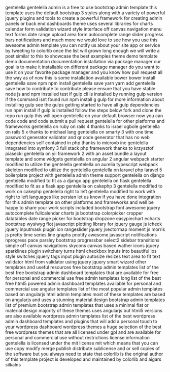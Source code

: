 gentelella gentelella admin is a free to use bootstrap admin template this template uses the default bootstrap 3 styles along with a variety of powerful jquery plugins and tools to create a powerful framework for creating admin panels or back end dashboards theme uses several libraries for charts calendar form validation wizard style interface off canvas navigation menu text forms date range upload area form autocomplete range slider progress bars notifications and much more we would love to see how you use this awesome admin template you can notify us about your site app or service by tweeting to colorlib once the list will grown long enough we will write a post similar to this to showcase the best examples theme demo template demo documentation documentation installation via package manager our goal is to make it installable on different package manager do you want to use it on your favorite package manager and you know how pull request all the way as of now this is some installation available bower bower install gentelella save npm npm install gentelella save yarn yarn add gentelella save how to contribute to contribute please ensure that you have stable node js and npm installed test if gulp cli is installed by running gulp version if the command isnt found run npm install g gulp for more information about installing gulp see the gulps getting started to have all gulp dependencies run npm install if gulp is installed follow the steps below fork and clone the repo run gulp this will open gentelella on your default browser now you can code code and code submit a pull request gentelella for other platforms and frameworks gentelella on ruby on rails 4 thanks to israel ogbole gentelella on rails 5 x thanks to michael lang gentelella on smarty 3 with one time password generator validator and qr code generator that has no web dependencies self contained in php thanks to microvb inc gentelella integrated into symfony 3 full stack php framework thanks to krzysztof piasecki gentelella on yii framework 2 with an asset bundle a layout template and some widgets gentelella on angular 2 angular webpack starter modified to utilize the gentelella gentelella on aurelia typescript webpack skeleton modified to utilize the gentelella gentelella on laravel php laravel 5 boilerplate project with gentelella admin theme support gentelella on django gentelella modified to fit as a django app gentelella on flask gentelella modified to fit as a flask app gentelella on cakephp 3 gentelella modified to work on cakephp gentelella right to left gentelella modified to work with right to left languages like persian let us know if you have done integration for this admin template on other platforms and frameworks and well be happy to share your work scripts included bootstrap font awesome jquery autocomplete fullcalendar charts js bootstrap colorpicker cropper datatables date range picker for bootstrap dropzone easypiechart echarts bootstrap wysiwyg flot javascript plotting library for jquery gauge js icheck jquery inputmask plugin ion rangeslider jquery jvectormap moment js morris js pretty time series line graphs pnotify awesome javascript notifications nprogress pace parsley bootstrap progressbar select2 sidebar transitions simple off canvas navigations skycons canvas based wather icons jquery sparklines plugin switchery turns html checkbox inputs into beautiful ios style switches jquery tags input plugin autosize resizes text area to fit text validator html from validator using jquery jquery smart wizard other templates and useful resources free bootstrap admin templates list of the best free bootstrap admin dashboard templates that are available for free for personal and commercial use free admin templates long list of the best free html5 powered admin dashboard templates available for personal and commercial use angular templates list of the most popular admin templates based on angularjs html admin templates most of these templates are based on angularjs and uses a stunning material design bootstrap admin templates list of premium bootstrap admin templates that uses a minimal flat or material design majority of these themes uses angularjs but html5 versions are also available wordpress admin templates list of the best wordpress admin dashboard templates and plugins that will add a personal touch to your wordpress dashboard wordpress themes a huge selection of the best free wordpress themes that are all licensed under gpl and are available for personal and commercial use without restrictions license information gentelella is licensed under the mit license mit which means that you can use copy modify merge publish distribute sublicense and or sell copies of the software but you always need to state that colorlib is the original author of this template project is developed and maintained by colorlib and aigars silkalns